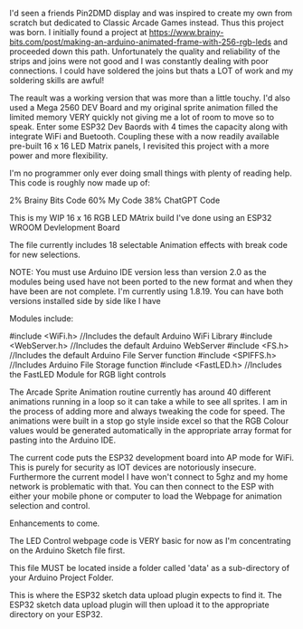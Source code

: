 I'd seen a friends Pin2DMD display and was inspired to create my own from scratch but dedicated to Classic Arcade Games instead. Thus this project was born. I initially found a project at https://www.brainy-bits.com/post/making-an-arduino-animated-frame-with-256-rgb-leds and proceeded down this path. Unfortunately the quality and reliability of the strips and joins were not good and I was constantly dealing with poor connections. I could have soldered the joins but thats a LOT of work and my soldering skills are awful!

The reault was a working version that was more than a little touchy. I'd also used a Mega 2560 DEV Board and my original sprite animation filled the limited memory VERY quickly not giving me a lot of room to move so to speak. Enter some ESP32 Dev Baords with 4 times the capacity along with integrate WiFi and Buetooth. Coupling these with a now readily available pre-built 16 x 16 LED Matrix panels, I revisited this project with a more power and more flexibility.

I'm no programmer only ever doing small things with plenty of reading help. This code is roughly now made up of:

2% Brainy Bits Code
60% My Code
38% ChatGPT Code

This is my WIP 16 x 16 RGB LED MAtrix build I've done using an ESP32 WROOM Devlelopment Board

The file currently includes 18 selectable Animation effects with break code for new selections. 

NOTE: You must use Arduino IDE version less than version 2.0 as the modules being used have not been ported to the new format and when they have been are not complete. I'm currently using 1.8.19. You can have both versions installed side by side like I have

Modules include:

#include <WiFi.h> //Includes the default Arduino WiFi Library
#include <WebServer.h> //Includes the default Arduino WebServer
#include <FS.h> //Includes the default Arduino File Server function
#include <SPIFFS.h> //Includes Arduino File Storage function
#include <FastLED.h> //Includes the FastLED Module for RGB light controls

The Arcade Sprite Animation routine currently has around 40 different animations running in a loop so it can take a while to see all sprites.
I am in the process of adding more and always tweaking the code for speed. The animations were built in a stop go style inside excel so
that the RGB Colour values would be generated automatically in the appropriate array format for pasting into the Arduino IDE.

The current code puts the ESP32 development board into AP mode for WiFi. This is purely for security as IOT devices are notoriously
insecure. Furthermore the current model I have won't connect to 5ghz and my home network is problematic with that. You can then connect
to the ESP with either your mobile phone or computer to load the Webpage for animation selection and control.

Enhancements to come.

The LED Control webpage code is VERY basic for now as I'm concentrating on the Arduino Sketch file first. 

This file MUST be located inside a folder called 'data' as a sub-directory of your Arduino Project Folder. 

This is where the ESP32 sketch data upload plugin expects to find it. The ESP32 sketch data upload plugin will then upload it to the appropriate directory on your ESP32.
